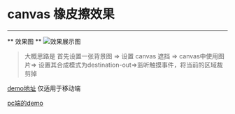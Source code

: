 
# canvas 橡皮擦效果
---
** 效果图 ** 
![效果展示图](https://www.maocanhua.cn/images/upload/153767988119261.gif)
> 大概思路是 首先设置一张背景图 => 设置 canvas 遮挡 => canvas中使用图片=> 设置其合成模式为destination-out=>监听触摸事件，将当前的区域裁剪掉

[demo地址](https://maocanhua.cn/simple/index.html) 仅适用于移动端

[pc端的demo](./public/pc_demo/index.html)